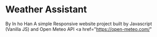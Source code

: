 # Weather Assistant
By In ho Han
A simple Responsive website project built by Javascript (Vanilla JS) and Open Meteo API <a href="https://open-meteo.com/"
